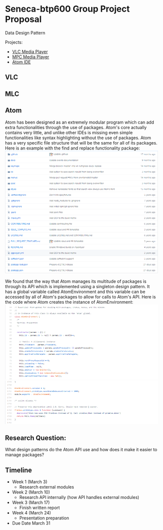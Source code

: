 # Seneca-btp600 Group Project Proposal
Data Design Pattern

Projects:
  - [VLC Media Player](https://github.com/videolan/vlc)
  - [MPC Media Player](https://github.com/mpc-hc/mpc-hc)
  - [Atom IDE](https://github.com/atom/atom)
  
## VLC

## MLC

## Atom
Atom has been designed as an extremely modular program which can add extra functionalities through the use of packages. Atom's core actually contains very little, and unlike other IDEs is missing even simple functionalities like syntax highlighting without the use of packages. Atom has a very specific file structure that will be the same for all of its packages. Here is an example with the find and replace functionality package: ![](./package.PNG)

We found that the way that Atom manages its multitude of packages is through its API which is implemented using a singleton design pattern. It has a global variable called AtomEnvironment and this variable can be accessed by all of Atom's packages to allow for calls to Atom's API. Here is the code where Atom creates the instance of AtomEnvironment:
![](./atom-environment.png)
![](./AtomEnvironmentExport.PNG)

## Research Question:
What design patterns do the Atom API use and how does it make it easier to manage packages?

## Timeline
  - Week 1 (March 3)
    - Research external modules
  - Week 2 (March 10)
    - Research API internally (how API handles external modules)
  - Week 3 (March 17)
    - Finish written report
  - Week 4 (March 24)
    - Presentation preparation
  - Due Date March 31


